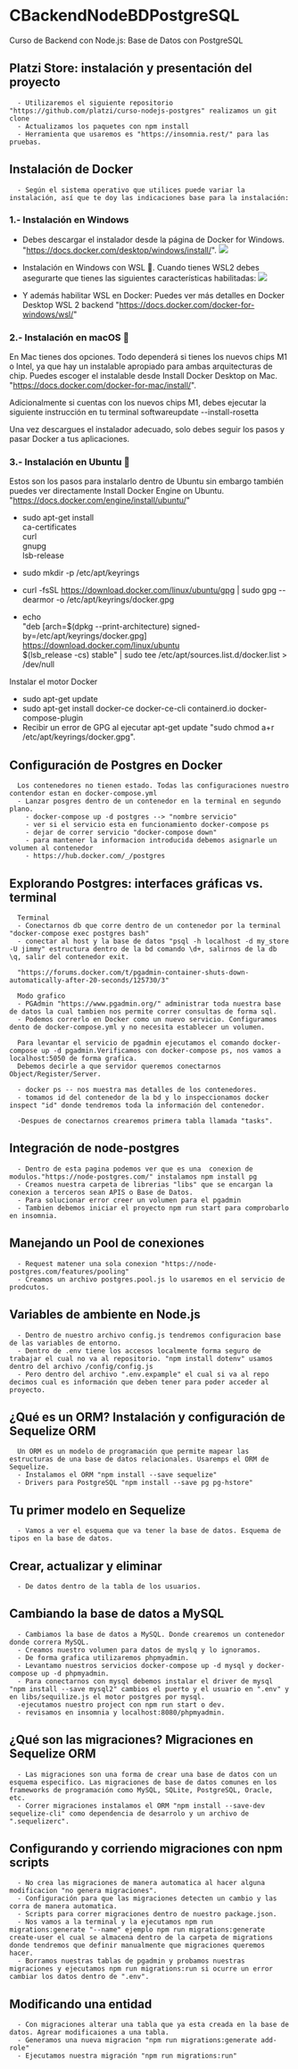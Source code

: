 # CBackendNodeBDPostgreSQL
Curso de Backend con Node.js: Base de Datos con PostgreSQL

  ## Platzi Store: instalación y presentación del proyecto
      - Utilizaremos el siguiente repositorio "https://github.com/platzi/curso-nodejs-postgres" realizamos un git clone
      - Actualizamos los paquetes con npm install
      - Herramienta que usaremos es "https://insomnia.rest/" para las pruebas.
  ## Instalación de Docker
      - Según el sistema operativo que utilices puede variar la instalación, así que te doy las indicaciones base para la instalación:
      
  ### 1.- Instalación en Windows
  - Debes descargar el instalador desde la página de Docker for Windows. "https://docs.docker.com/desktop/windows/install/".
  ![](https://docs.docker.com/desktop/windows/images/hyperv-enabled.png)

  - Instalación en Windows con WSL 🐧. Cuando tienes WSL2 debes asegurarte que tienes las siguientes características habilitadas:
  ![](https://docs.docker.com/desktop/windows/images/wsl2-enable.png)

  - Y además habilitar WSL en Docker: Puedes ver más detalles en Docker Desktop WSL 2 backend "https://docs.docker.com/docker-for-windows/wsl/"

  ### 2.- Instalación en macOS 🍎
  En Mac tienes dos opciones. Todo dependerá si tienes los nuevos chips M1 o Intel, ya que hay un instalable apropiado para ambas arquitecturas de chip. Puedes escoger el instalable desde Install Docker Desktop on Mac. "https://docs.docker.com/docker-for-mac/install/".
  
  Adicionalmente si cuentas con los nuevos chips M1, debes ejecutar la siguiente instrucción en tu terminal softwareupdate --install-rosetta

  Una vez descargues el instalador adecuado, solo debes seguir los pasos y pasar Docker a tus aplicaciones.

  ### 3.- Instalación en Ubuntu 🐧
  Estos son los pasos para instalarlo dentro de Ubuntu sin embargo también puedes ver directamente Install Docker Engine on Ubuntu. "https://docs.docker.com/engine/install/ubuntu/"

  - sudo apt-get install \
    ca-certificates \
    curl \
    gnupg \
    lsb-release
  
  - sudo mkdir -p /etc/apt/keyrings
  - curl -fsSL https://download.docker.com/linux/ubuntu/gpg | sudo gpg --dearmor -o /etc/apt/keyrings/docker.gpg

  -  echo \
  "deb [arch=$(dpkg --print-architecture) signed-by=/etc/apt/keyrings/docker.gpg] https://download.docker.com/linux/ubuntu \
  $(lsb_release -cs) stable" | sudo tee /etc/apt/sources.list.d/docker.list > /dev/null

  Instalar el motor Docker 

  - sudo apt-get update
  - sudo apt-get install docker-ce docker-ce-cli containerd.io docker-compose-plugin
  - Recibir un error de GPG al ejecutar apt-get update "sudo chmod a+r /etc/apt/keyrings/docker.gpg".

  ## Configuración de Postgres en Docker
      Los contenedores no tienen estado. Todas las configuraciones nuestro contendor estan en docker-compose.yml
      - Lanzar posgres dentro de un contenedor en la terminal en segundo plano.
        - docker-compose up -d postgres --> "nombre servicio"
        - ver si el servicio esta en funcionamiento docker-compose ps
        - dejar de correr servicio "docker-compose down"
        - para mantener la informacion introducida debemos asignarle un volumen al contenedor
        - https://hub.docker.com/_/postgres
  ## Explorando Postgres: interfaces gráficas vs. terminal
      Terminal
      - Conectarnos db que corre dentro de un contenedor por la terminal "docker-compose exec postgres bash"
      - conectar al host y la base de datos "psql -h localhost -d my_store -U jimmy" estructura dentro de la bd comando \d+, salirnos de la db \q, salir del contenedor exit.

      "https://forums.docker.com/t/pgadmin-container-shuts-down-automatically-after-20-seconds/125730/3"
      
      Modo grafico 
      - PGAdmin "https://www.pgadmin.org/" administrar toda nuestra base de datos la cual tambien nos permite correr consultas de forma sql.
      - Podemos correrlo en Docker como un nuevo servicio. Configuramos dento de docker-compose.yml y no necesita establecer un volumen.

      Para levantar el servicio de pgadmin ejecutamos el comando docker-compose up -d pgadmin.Verificamos con docker-compose ps, nos vamos a localhost:5050 de forma grafica.
      Debemos decirle a que servidor queremos conectarnos Object/Register/Server.

      - docker ps -- nos muestra mas detalles de los contenedores.
      - tomamos id del contenedor de la bd y lo inspeccionamos docker inspect "id" donde tendremos toda la información del contenedor.

      -Despues de conectarnos crearemos primera tabla llamada "tasks".
  
  ## Integración de node-postgres
      - Dentro de esta pagina podemos ver que es una  conexion de modulos."https://node-postgres.com/" instalamos npm install pg
      - Creamos nuestra carpeta de librerias "libs" que se encargan la conexion a terceros sean APIS o Base de Datos.
      - Para solucionar error creer un volumen para el pgadmin 
      - Tambien debemos iniciar el proyecto npm run start para comprobarlo en insomnia.
  
  ## Manejando un Pool de conexiones
      - Request matener una sola conexion "https://node-postgres.com/features/pooling"
      - Creamos un archivo postgres.pool.js lo usaremos en el servicio de prodcutos.

  ## Variables de ambiente en Node.js
      - Dentro de nuestro archivo config.js tendremos configuracion base de las variables de entorno.
      - Dentro de .env tiene los accesos localmente forma seguro de trabajar el cual no va al repositorio. "npm install dotenv" usamos dentro del archivo /config/config.js
      - Pero dentro del archivo ".env.expample" el cual si va al repo decimos cual es información que deben tener para poder acceder al proyecto.

  ## ¿Qué es un ORM? Instalación y configuración de Sequelize ORM
      Un ORM es un modelo de programación que permite mapear las estructuras de una base de datos relacionales. Usaremps el ORM de Sequelize.
	  - Instalamos el ORM "npm install --save sequelize"
	  - Drivers para PostgreSQL "npm install --save pg pg-hstore"

  ## Tu primer modelo en Sequelize
	  - Vamos a ver el esquema que va tener la base de datos. Esquema de tipos en la base de datos.

  ## Crear, actualizar y eliminar
      - De datos dentro de la tabla de los usuarios.
        
  ## Cambiando la base de datos a MySQL
      - Cambiamos la base de datos a MySQL. Donde crearemos un contenedor donde correra MySQL.
      - Creamos nuestro volumen para datos de myslq y lo ignoramos.
      - De forma grafica utilizaremos phpmyadmin.
      - Levantamo nuestros servicios docker-compose up -d mysql y docker-compose up -d phpmyadmin.
      - Para conectarnos con mysql debemos instalar el driver de mysql "npm install --save mysql2" cambios el puerto y el usuario en ".env" y en libs/sequilize.js el motor postgres por mysql.
      -ejecutamos nuestro project con npm run start o dev.
      - revisamos en insomnia y localhost:8080/phpmyadmin.

  ## ¿Qué son las migraciones? Migraciones en Sequelize ORM
      - Las migraciones son una forma de crear una base de datos con un esquema especifico. Las migraciones de base de datos comunes en los frameworks de programación como MySQL, SQLite, PostgreSQL, Oracle, etc.
      - Correr migraciones instalamos el ORM "npm install --save-dev sequelize-cli" como dependencia de desarrolo y un archivo de ".sequelizerc".

  ## Configurando y corriendo migraciones con npm scripts
      - No crea las migraciones de manera automatica al hacer alguna modificacion "no genera migraciones".
      - Configuración para que las migraciones detecten un cambio y las corra de manera automatica.
      - Scripts para correr migraciones dentro de nuestro package.json.
      - Nos vamos a la terminal y la ejecutamos npm run migrations:generate "--name" ejemplo npm run migrations:generate create-user el cual se almacena dentro de la carpeta de migrations donde tendremos que definir manualmente que migraciones queremos hacer.
      - Borramos nuestras tablas de pgadmin y probamos nuestras migraciones y ejecutamos npm run migrations:run si ocurre un error cambiar los datos dentro de ".env".

  ## Modificando una entidad
      - Con migraciones alterar una tabla que ya esta creada en la base de datos. Agrear modificaiones a una tabla.
      - Generamos una nueva migracion "npm run migrations:generate add-role"
      - Ejecutamos nuestra migración "npm run migrations:run"
